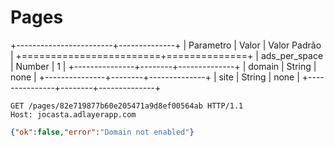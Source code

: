 # Pages

+------------------------+--------------+
| Parametro     | Valor  | Valor Padrão |
+========================+==============+
| ads_per_space | Number | 1            |
+---------------+--------+--------------+
| domain        | String | none         |
+---------------+--------+--------------+
| site        	| String | none         |
+---------------+--------+--------------+

```http
GET /pages/82e719877b60e205471a9d8ef00564ab HTTP/1.1
Host: jocasta.adlayerapp.com
```

```json
{"ok":false,"error":"Domain not enabled"}
```